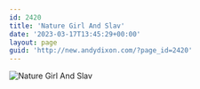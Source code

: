 ```yaml
---
id: 2420
title: 'Nature Girl And Slav'
date: '2023-03-17T13:45:29+00:00'
layout: page
guid: 'http://new.andydixon.com/?page_id=2420'
---
```


![Nature Girl And Slav](https://i0.wp.com/assets.g8x2.ldn.idrivee2-23.com/posters/Nature%20Girl%20And%20Slaver.jpg?w=1200&ssl=1 "Nature Girl And Slav")